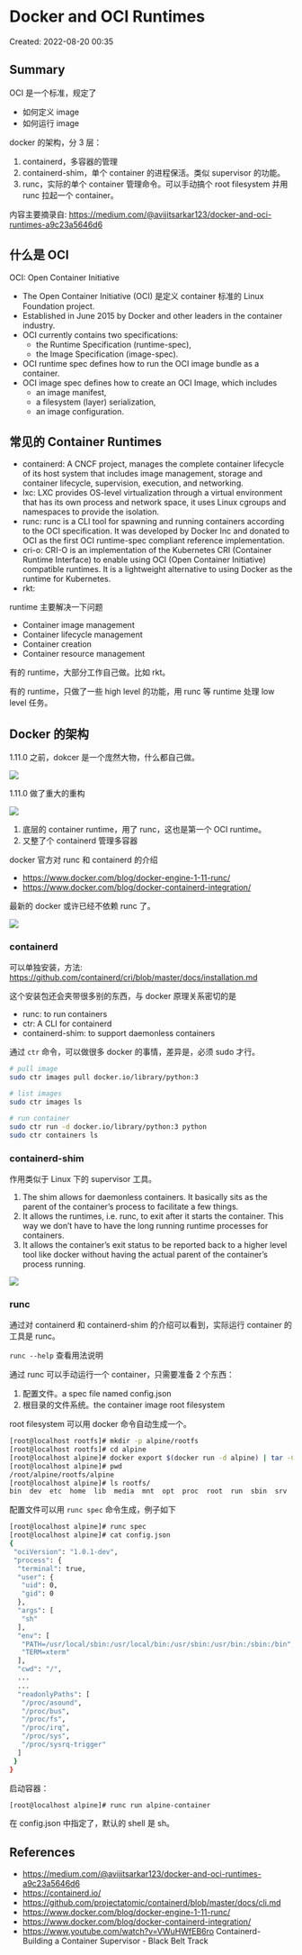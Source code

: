 # Docker and OCI Runtimes

Created: 2022-08-20 00:35

## Summary

OCI 是一个标准，规定了

- 如何定义 image
- 如何运行 image

docker 的架构，分 3 层：

1. containerd，多容器的管理
2. containerd-shim，单个 container 的进程保活。类似 supervisor 的功能。
3. runc，实际的单个 container 管理命令。可以手动搞个 root filesystem 并用 runc 拉起一个 container。

内容主要摘录自: https://medium.com/@avijitsarkar123/docker-and-oci-runtimes-a9c23a5646d6

## 什么是 OCI

OCI: Open Container Initiative

* The Open Container Initiative (OCI) 是定义 container 标准的  Linux Foundation project.
* Established in June 2015 by Docker and other leaders in the container industry.
* OCI currently contains two specifications:
	* the Runtime Specification (runtime-spec),
	* the Image Specification (image-spec).
* OCI runtime spec defines how to run the OCI image bundle as a container.
* OCI image spec defines how to create an OCI Image, which includes
	* an image manifest,
	* a filesystem (layer) serialization,
	* an image configuration.

## 常见的 Container Runtimes

* containerd: A CNCF project, manages the complete container lifecycle of its host system that includes image management, storage and container lifecycle, supervision, execution, and networking.
* lxc: LXC provides OS-level virtualization through a virtual environment that has its own process and network space, it uses Linux cgroups and namespaces to provide the isolation.
* runc: runc is a CLI tool for spawning and running containers according to the OCI specification. It was developed by Docker Inc and donated to OCI as the first OCI runtime-spec compliant reference implementation.
* cri-o: CRI-O is an implementation of the Kubernetes CRI (Container Runtime Interface) to enable using OCI (Open Container Initiative) compatible runtimes. It is a lightweight alternative to using Docker as the runtime for Kubernetes.
* rkt:

runtime 主要解决一下问题

- Container image management
- Container lifecycle management
- Container creation
- Container resource management

有的 runtime，大部分工作自己做。比如 rkt。

有的 runtime，只做了一些 high level 的功能，用 runc 等 runtime 处理 low level 任务。

## Docker 的架构

1.11.0 之前，dokcer 是一个庞然大物，什么都自己做。

![](https://tva1.sinaimg.cn/large/e6c9d24egy1h5cjzv9innj20m20jw74v.jpg)

1.11.0 做了重大的重构

![](https://tva1.sinaimg.cn/large/e6c9d24egy1h5ck1t055uj212w0nv0v7.jpg)

1. 底层的 container runtime，用了 runc，这也是第一个 OCI runtime。
2. 又整了个 containerd 管理多容器

docker 官方对 runc 和 containerd 的介绍

- https://www.docker.com/blog/docker-engine-1-11-runc/
- https://www.docker.com/blog/docker-containerd-integration/

最新的 docker 或许已经不依赖 runc 了。

![](https://tva1.sinaimg.cn/large/e6c9d24egy1h5ckcinr7cj21hw07wwgq.jpg)

### containerd

可以单独安装，方法: https://github.com/containerd/cri/blob/master/docs/installation.md

这个安装包还会夹带很多别的东西，与 docker 原理关系密切的是

- runc: to run containers
- ctr: A CLI for containerd
- containerd-shim: to support daemonless containers

通过 `ctr` 命令，可以做很多 docker 的事情，差异是，必须 sudo 才行。

```bash
# pull image
sudo ctr images pull docker.io/library/python:3

# list images
sudo ctr images ls

# run container
sudo ctr run -d docker.io/library/python:3 python
sudo ctr containers ls
```

### containerd-shim

作用类似于 Linux 下的 supervisor 工具。

1. The shim allows for daemonless containers. It basically sits as the parent of the container’s process to facilitate a few things.
2. It allows the runtimes, i.e. runc, to exit after it starts the container. This way we don’t have to have the long running runtime processes for containers.
3. It allows the container’s exit status to be reported back to a higher level tool like docker without having the actual parent of the container’s process running.

![](https://tva1.sinaimg.cn/large/e6c9d24egy1h5ckrm9h87j227o0aiadw.jpg)

### runc

通过对 containerd 和  containerd-shim 的介绍可以看到，实际运行 container 的工具是 runc。

`runc --help` 查看用法说明

通过 runc 可以手动运行一个 container，只需要准备 2 个东西：

1. 配置文件。a spec file named config.json
2. 根目录的文件系统。the container image root filesystem

root filesystem 可以用 docker 命令自动生成一个。

```bash
[root@localhost rootfs]# mkdir -p alpine/rootfs
[root@localhost rootfs]# cd alpine
[root@localhost alpine]# docker export $(docker run -d alpine) | tar -C rootfs -xv
[root@localhost alpine]# pwd
/root/alpine/rootfs/alpine
[root@localhost alpine]# ls rootfs/
bin  dev  etc  home  lib  media  mnt  opt  proc  root  run  sbin  srv  sys  tmp  usr  var
```

配置文件可以用 `runc spec` 命令生成，例子如下

```bash
[root@localhost alpine]# runc spec
[root@localhost alpine]# cat config.json
{
 "ociVersion": "1.0.1-dev",
 "process": {
  "terminal": true,
  "user": {
   "uid": 0,
   "gid": 0
  },
  "args": [
   "sh"
  ],
  "env": [
   "PATH=/usr/local/sbin:/usr/local/bin:/usr/sbin:/usr/bin:/sbin:/bin",
   "TERM=xterm"
  ],
  "cwd": "/",
  ...
  ...
  "readonlyPaths": [
   "/proc/asound",
   "/proc/bus",
   "/proc/fs",
   "/proc/irq",
   "/proc/sys",
   "/proc/sysrq-trigger"
  ]
 }
}
```

启动容器：

```bash
[root@localhost alpine]# runc run alpine-container
```

在 config.json 中指定了，默认的 shell 是 sh。

## References

- https://medium.com/@avijitsarkar123/docker-and-oci-runtimes-a9c23a5646d6
- https://containerd.io/
- https://github.com/projectatomic/containerd/blob/master/docs/cli.md
- https://www.docker.com/blog/docker-engine-1-11-runc/
- https://www.docker.com/blog/docker-containerd-integration/
- https://www.youtube.com/watch?v=VWuHWfEB6ro Containerd- Building a Container Supervisor - Black Belt Track
